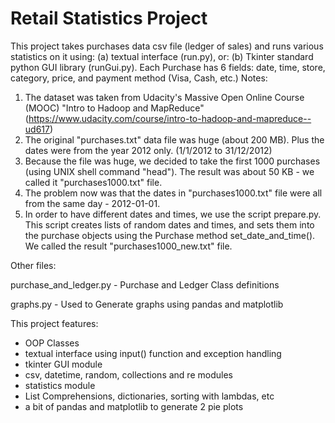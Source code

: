 # Retail Statistics Project
This project takes purchases data csv file (ledger of sales) and runs various statistics on it using:
(a) textual interface (run.py), or:
(b) Tkinter standard python GUI library (runGui.py).
Each Purchase has 6 fields: date, time, store, category, price, and payment method (Visa, Cash, etc.)
Notes:
1. The dataset was taken from Udacity's Massive Open Online Course (MOOC) "Intro to Hadoop and MapReduce" (https://www.udacity.com/course/intro-to-hadoop-and-mapreduce--ud617)
2. The original "purchases.txt" data file was huge (about 200 MB). Plus the dates were from the year 2012 only. (1/1/2012 to 31/12/2012)
3. Because the file was huge, we decided to take the first 1000 purchases (using UNIX shell command "head"). The result was about 50 KB - we called it "purchases1000.txt" file.
4. The problem now was that the dates in "purchases1000.txt" file were all from the same day - 2012-01-01.
5. In order to have different dates and times, we use the script prepare.py. This script creates lists of random dates and times, and sets them into the purchase objects using the Purchase method set_date_and_time(). We called the result "purchases1000_new.txt" file.

Other files:

purchase_and_ledger.py - Purchase and Ledger Class definitions

graphs.py - Used to Generate graphs using pandas and matplotlib

This project features:
- OOP Classes
- textual interface using input() function and exception handling 
- tkinter GUI module
- csv, datetime, random, collections and re modules
- statistics module
- List Comprehensions, dictionaries, sorting with lambdas, etc
- a bit of pandas and matplotlib to generate 2 pie plots
